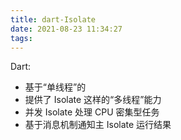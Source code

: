 ```yaml
---
title: dart-Isolate
date: 2021-08-23 11:34:27
tags:
---
```


Dart:

- 基于“单线程”的
- 提供了 Isolate 这样的“多线程”能力
- 并发 Isolate 处理 CPU 密集型任务
- 基于消息机制通知主 Isolate 运行结果
